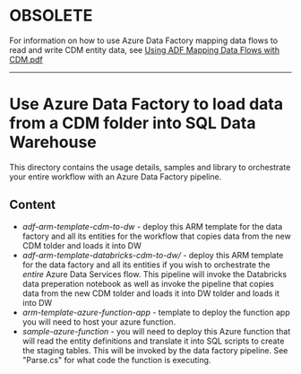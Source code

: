 
# OBSOLETE

For information on how to use Azure Data Factory mapping data flows to read and write CDM entity data, see [Using ADF Mapping Data Flows with CDM.pdf](https://github.com/Azure-Samples/cdm-azure-data-services-integration/blob/master/Using%20ADF%20Mapping%20Data%20Flows%20with%20CDM.pdf)

---



# Use Azure Data Factory to load data from a CDM folder into SQL Data Warehouse

This directory contains the usage details, samples and library to orchestrate your entire workflow with an Azure Data Factory pipeline.

## Content
* *adf-arm-template-cdm-to-dw* - deploy this ARM template for the data factory and all its entities for the workflow that copies data from the new CDM tolder and loads it into DW
* *adf-arm-template-databricks-cdm-to-dw/* - deploy this ARM template for the data factory and all its entities if you wish to orchestrate the _entire_ Azure Data Services flow. This pipeline will invoke the Databricks data preperation notebook as well as invoke the pipeline that copies data from the new CDM tolder and loads it into DW
tolder and loads it into DW
* *arm-template-azure-function-app* - template to deploy the function app you will need to host your azure function.
* *sample-azure-function* - you will need to deploy this Azure function that will read the entity definitions and translate it into SQL scripts to create the staging tables. This will be invoked by the data factory pipeline. See "Parse.cs" for what code the function is executing.

